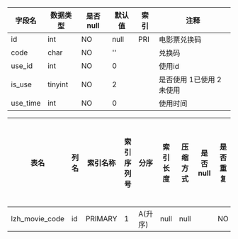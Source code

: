 |字段名|数据类型|是否null|默认值|索引|注释|
|------|--------|--------|------|----|----|
|id|int|NO|null|PRI|电影票兑换码|
|code|char|NO|''||兑换码|
|use_id|int|NO|0||使用id|
|is_use|tinyint|NO|2||是否使用 1已使用 2 未使用|
|use_time|int|NO|0||使用时间|



|表名|列名|索引名称|索引序列号|分序|索引长度|压缩方式|是否null|是否重复|唯一值数目估计值|索引方法|列中描述索引信息|索引注释|
|----|----|--------|----------|----|--------|--------|--------|--------|----------------|--------|----------------|--------|
|lzh_movie_code|id|PRIMARY|1|A(升序)|null|null||NO|268|BTREE|||
